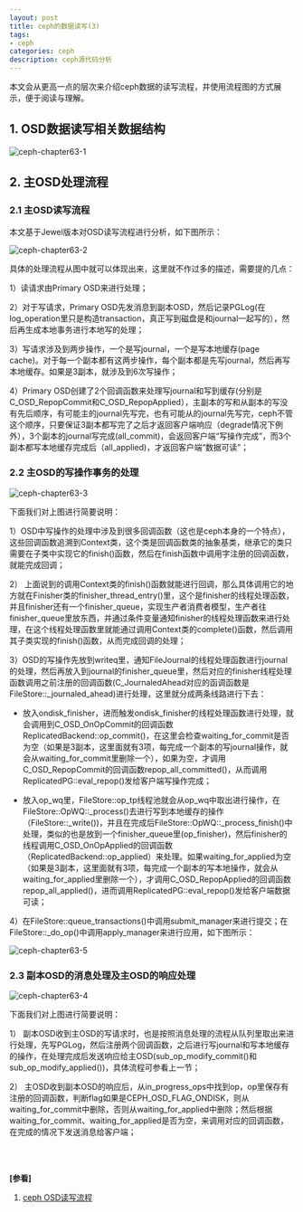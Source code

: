 ```yaml
---
layout: post
title: ceph的数据读写(3)
tags:
- ceph
categories: ceph
description: ceph源代码分析
---
```



本文会从更高一点的层次来介绍ceph数据的读写流程，并使用流程图的方式展示，便于阅读与理解。

<!-- more -->

## 1. OSD数据读写相关数据结构

![ceph-chapter63-1](https://ivanzz1001.github.io/records/assets/img/ceph/sca/ceph_chapter63_1.jpg)

## 2. 主OSD处理流程
### 2.1 主OSD读写流程
本文基于Jewel版本对OSD读写流程进行分析，如下图所示：


![ceph-chapter63-2](https://ivanzz1001.github.io/records/assets/img/ceph/sca/ceph_chapter63_2.jpg)

具体的处理流程从图中就可以体现出来，这里就不作过多的描述，需要提的几点：

1）读请求由Primary OSD来进行处理；

2）对于写请求，Primary OSD先发消息到副本OSD，然后记录PGLog(在log_operation里只是构造transaction，真正写到磁盘是和journal一起写的），然后再生成本地事务进行本地写的处理；

3）写请求涉及到两步操作，一个是写journal，一个是写本地缓存(page cache)。对于每一个副本都有这两步操作，每个副本都是先写journal，然后再写本地缓存。如果是3副本，就涉及到6次写操作；

4）Primary OSD创建了2个回调函数来处理写journal和写到缓存(分别是C_OSD_RepopCommit和C_OSD_RepopApplied），主副本的写和从副本的写没有先后顺序，有可能主的journal先写完，也有可能从的journal先写完，ceph不管这个顺序，只要保证3副本都写完了之后才返回客户端响应（degrade情况下例外），3个副本的journal写完成(all_commit)，会返回客户端“写操作完成”，而3个副本都写本地缓存完成后（all_applied)，才返回客户端“数据可读”；


### 2.2 主OSD的写操作事务的处理
![ceph-chapter63-3](https://ivanzz1001.github.io/records/assets/img/ceph/sca/ceph_chapter63_3.jpg)

下面我们对上图进行简要说明：

1）OSD中写操作的处理中涉及到很多回调函数（这也是ceph本身的一个特点），这些回调函数追溯到Context类，这个类是回调函数类的抽象基类，继承它的类只需要在子类中实现它的finish()函数，然后在finish函数中调用字注册的回调函数，就能完成回调；

2） 上面说到的调用Context类的finish()函数就能进行回调，那么具体调用它的地方就在Finisher类的finisher_thread_entry()里，这个是finisher的线程处理函数，并且finisher还有一个finisher_queue，实现生产者消费者模型，生产者往finisher_queue里放东西，并通过条件变量通知finisher的线程处理函数来进行处理，在这个线程处理函数里就能通过调用Context类的complete()函数，然后调用其子类实现的finish()函数，从而完成回调的处理；

3）OSD的写操作先放到writeq里，通知FileJournal的线程处理函数进行journal的处理，然后再放入到journal的finisher_queue里，然后对应的finisher线程处理函数调用之前注册的回调函数(C_JournaledAhead对应的函调函数是FileStore::_journaled_ahead)进行处理，这里就分成两条线路进行下去：

* 放入ondisk_finisher，进而触发ondisk_finisher的线程处理函数进行处理，就会调用到C_OSD_OnOpCommit的回调函数ReplicatedBackend::op_commit()，在这里会检查waiting_for_commit是否为空（如果是3副本，这里面就有3项，每完成一个副本的写journal操作，就会从waiting_for_commit里删除一个），如果为空，才调用C_OSD_RepopCommit的回调函数repop_all_committed()，从而调用ReplicatedPG::eval_repop()发给客户端写操作完成；

* 放入op_wq里，FileStore::op_tp线程池就会从op_wq中取出进行操作，在FileStore::OpWQ::_process()去进行写到本地缓存的操作（FileStore::_write())，并且在完成后FileStore::OpWQ::_process_finish()中处理，类似的也是放到一个finisher_queue里(op_finisher)，然后finisher的线程调用C_OSD_OnOpApplied的回调函数（ReplicatedBackend::op_applied）来处理。如果waiting_for_applied为空（如果是3副本，这里面就有3项，每完成一个副本的写本地操作，就会从waiting_for_applied里删除一个），才调用C_OSD_RepopApplied的回调函数repop_all_applied()，进而调用ReplicatedPG::eval_repop()发给客户端数据可读；


4）在FileStore::queue_transactions()中调用submit_manager来进行提交；在FileStore::_do_op()中调用apply_manager来进行应用，如下图所示：

![ceph-chapter63-5](https://ivanzz1001.github.io/records/assets/img/ceph/sca/ceph_chapter63_5.jpg)





### 2.3 副本OSD的消息处理及主OSD的响应处理

![ceph-chapter63-4](https://ivanzz1001.github.io/records/assets/img/ceph/sca/ceph_chapter63_4.jpg)

下面我们对上图进行简要说明：

1） 副本OSD收到主OSD的写请求时，也是按照消息处理的流程从队列里取出来进行处理，先写PGLog，然后注册两个回调函数，之后进行写journal和写本地缓存的操作，在处理完成后发送响应给主OSD(sub_op_modify_commit()和sub_op_modify_applied())，具体流程可参看上一节；

2） 主OSD收到副本OSD的响应后，从in_progress_ops中找到op，op里保存有注册的回调函数，判断flag如果是CEPH_OSD_FLAG_ONDISK，则从waiting_for_commit中删除，否则从waiting_for_applied中删除；然后根据waiting_for_commit、waiting_for_applied是否为空，来调用对应的回调函数，在完成的情况下发送消息给客户端；




<br />
<br />

**[参看]**

1. [ceph OSD读写流程](http://sysnote.github.io/2015/11/25/ceph-osd-rw1/)




<br />
<br />
<br />


